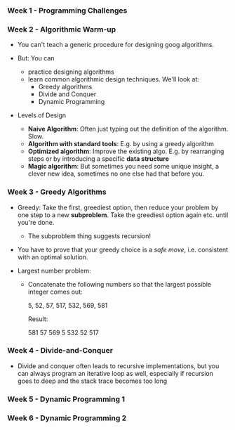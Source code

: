 ### Week 1 - Programming Challenges

### Week 2 - Algorithmic Warm-up

- You can't teach a generic procedure for designing goog algorithms.
- But: You can
  - practice designing algorithms
  - learn common algorithmic design techniques. We'll look at:
    - Greedy algorithms
    - Divide and Conquer
    - Dynamic Programming


- Levels of Design
  - **Naive Algorithm**: Often just typing out the definition of the
    algorithm. Slow.
  - **Algorithm with standard tools**: E.g. by using a greedy algorithm
  - **Optimized algorithm**: Improve the existing algo. E.g. by rearranging
    steps or by introducing a specific **data structure**
  - **Magic algorithm**: But sometimes you need some unique insight, a clever
    new idea, sometimes no one else had that before you.

### Week 3 - Greedy Algorithms

- Greedy: Take the first, greediest option, then reduce your problem by one step
  to a new **subproblem**. Take the greediest option again etc.  until you're
  done.
  - The subproblem thing suggests recursion!
- You have to prove that your greedy choice is a *safe move*, i.e. consistent
  with an optimal solution.

- Largest number problem:
  - Concatenate the following numbers so that the largest possible integer comes
	out:
  
	  5, 52, 57, 517, 532, 569, 581
  
    Result:
  
	  581 57 569 5 532 52 517

### Week 4 - Divide-and-Conquer

- Divide and conquer often leads to recursive implementations,
  but you can always program an iterative loop as well, especially
  if recursion goes to deep and the stack trace becomes too long

### Week 5 - Dynamic Programming 1

### Week 6 - Dynamic Programming 2
